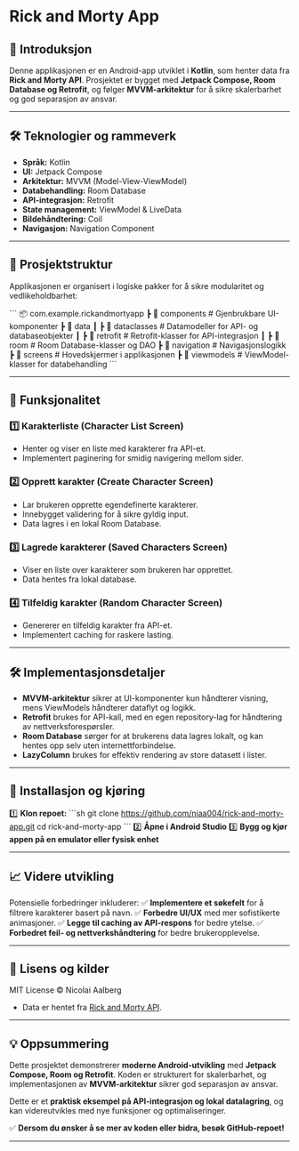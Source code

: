 # Rick and Morty App

## 📌 Introduksjon
Denne applikasjonen er en Android-app utviklet i **Kotlin**, som henter data fra **Rick and Morty API**.
Prosjektet er bygget med **Jetpack Compose, Room Database og Retrofit**, og følger **MVVM-arkitektur** for å sikre skalerbarhet og god separasjon av ansvar.

---

## 🛠 Teknologier og rammeverk
- **Språk:** Kotlin
- **UI:** Jetpack Compose
- **Arkitektur:** MVVM (Model-View-ViewModel)
- **Databehandling:** Room Database
- **API-integrasjon:** Retrofit
- **State management:** ViewModel & LiveData
- **Bildehåndtering:** Coil
- **Navigasjon:** Navigation Component

---

## 📂 Prosjektstruktur
Applikasjonen er organisert i logiske pakker for å sikre modularitet og vedlikeholdbarhet:

\`\`\`
📦 com.example.rickandmortyapp
 ┣ 📂 components          # Gjenbrukbare UI-komponenter
 ┣ 📂 data
 ┃ ┣ 📂 dataclasses       # Datamodeller for API- og databaseobjekter
 ┃ ┣ 📂 retrofit          # Retrofit-klasser for API-integrasjon
 ┃ ┣ 📂 room              # Room Database-klasser og DAO
 ┣ 📂 navigation          # Navigasjonslogikk
 ┣ 📂 screens             # Hovedskjermer i applikasjonen
 ┣ 📂 viewmodels          # ViewModel-klasser for databehandling
\`\`\`

---

## 📌 Funksjonalitet
### **1️⃣ Karakterliste (Character List Screen)**
- Henter og viser en liste med karakterer fra API-et.
- Implementert paginering for smidig navigering mellom sider.

### **2️⃣ Opprett karakter (Create Character Screen)**
- Lar brukeren opprette egendefinerte karakterer.
- Innebygget validering for å sikre gyldig input.
- Data lagres i en lokal Room Database.

### **3️⃣ Lagrede karakterer (Saved Characters Screen)**
- Viser en liste over karakterer som brukeren har opprettet.
- Data hentes fra lokal database.

### **4️⃣ Tilfeldig karakter (Random Character Screen)**
- Genererer en tilfeldig karakter fra API-et.
- Implementert caching for raskere lasting.

---

## 🛠 Implementasjonsdetaljer
- **MVVM-arkitektur** sikrer at UI-komponenter kun håndterer visning, mens ViewModels håndterer dataflyt og logikk.
- **Retrofit** brukes for API-kall, med en egen repository-lag for håndtering av nettverksforespørsler.
- **Room Database** sørger for at brukerens data lagres lokalt, og kan hentes opp selv uten internettforbindelse.
- **LazyColumn** brukes for effektiv rendering av store datasett i lister.

---

## 📌 Installasjon og kjøring
1️⃣ **Klon repoet:**
   \`\`\`sh
   git clone https://github.com/niaa004/rick-and-morty-app.git
   cd rick-and-morty-app
   \`\`\`
2️⃣ **Åpne i Android Studio**
3️⃣ **Bygg og kjør appen på en emulator eller fysisk enhet**

---

## 📈 Videre utvikling
Potensielle forbedringer inkluderer:
✅ **Implementere et søkefelt** for å filtrere karakterer basert på navn.
✅ **Forbedre UI/UX** med mer sofistikerte animasjoner.
✅ **Legge til caching av API-respons** for bedre ytelse.
✅ **Forbedret feil- og nettverkshåndtering** for bedre brukeropplevelse.

---

## 📜 Lisens og kilder
MIT License © Nicolai Aalberg
- Data er hentet fra [Rick and Morty API](https://rickandmortyapi.com/documentation).

---

## 💡 Oppsummering
Dette prosjektet demonstrerer **moderne Android-utvikling** med **Jetpack Compose, Room og Retrofit**.
Koden er strukturert for skalerbarhet, og implementasjonen av **MVVM-arkitektur** sikrer god separasjon av ansvar.

Dette er et **praktisk eksempel på API-integrasjon og lokal datalagring**, og kan videreutvikles med nye funksjoner og optimaliseringer.

✅ **Dersom du ønsker å se mer av koden eller bidra, besøk GitHub-repoet!**

---
